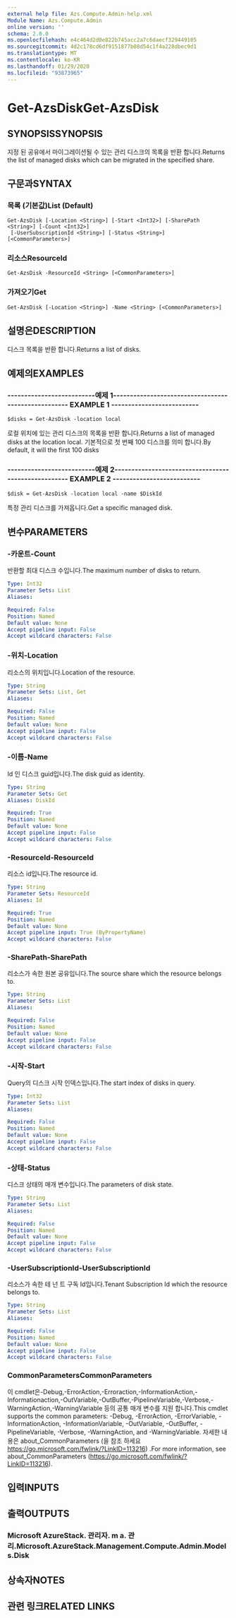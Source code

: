 ```yaml
---
external help file: Azs.Compute.Admin-help.xml
Module Name: Azs.Compute.Admin
online version: ''
schema: 2.0.0
ms.openlocfilehash: e4c464d2d0e822b745acc2a7c6daecf329449105
ms.sourcegitcommit: 4d2c178cd6df9151877b08d54c1f4a228dbec9d1
ms.translationtype: MT
ms.contentlocale: ko-KR
ms.lasthandoff: 01/29/2020
ms.locfileid: "93873965"
---
```

# <span data-ttu-id="45276-101">Get-AzsDisk</span><span class="sxs-lookup"><span data-stu-id="45276-101">Get-AzsDisk</span></span>

## <span data-ttu-id="45276-102">SYNOPSIS</span><span class="sxs-lookup"><span data-stu-id="45276-102">SYNOPSIS</span></span>
<span data-ttu-id="45276-103">지정 된 공유에서 마이그레이션될 수 있는 관리 디스크의 목록을 반환 합니다.</span><span class="sxs-lookup"><span data-stu-id="45276-103">Returns the list of managed disks which can be migrated in the specified share.</span></span>

## <span data-ttu-id="45276-104">구문과</span><span class="sxs-lookup"><span data-stu-id="45276-104">SYNTAX</span></span>

### <span data-ttu-id="45276-105">목록 (기본값)</span><span class="sxs-lookup"><span data-stu-id="45276-105">List (Default)</span></span>
```
Get-AzsDisk [-Location <String>] [-Start <Int32>] [-SharePath <String>] [-Count <Int32>]
 [-UserSubscriptionId <String>] [-Status <String>] [<CommonParameters>]
```

### <span data-ttu-id="45276-106">리소스</span><span class="sxs-lookup"><span data-stu-id="45276-106">ResourceId</span></span>
```
Get-AzsDisk -ResourceId <String> [<CommonParameters>]
```

### <span data-ttu-id="45276-107">가져오기</span><span class="sxs-lookup"><span data-stu-id="45276-107">Get</span></span>
```
Get-AzsDisk [-Location <String>] -Name <String> [<CommonParameters>]
```

## <span data-ttu-id="45276-108">설명은</span><span class="sxs-lookup"><span data-stu-id="45276-108">DESCRIPTION</span></span>
<span data-ttu-id="45276-109">디스크 목록을 반환 합니다.</span><span class="sxs-lookup"><span data-stu-id="45276-109">Returns a list of disks.</span></span>

## <span data-ttu-id="45276-110">예제의</span><span class="sxs-lookup"><span data-stu-id="45276-110">EXAMPLES</span></span>

### <span data-ttu-id="45276-111">--------------------------예제 1--------------------------</span><span class="sxs-lookup"><span data-stu-id="45276-111">-------------------------- EXAMPLE 1 --------------------------</span></span>
```
$disks = Get-AzsDisk -location local
```

<span data-ttu-id="45276-112">로컬 위치에 있는 관리 디스크의 목록을 반환 합니다.</span><span class="sxs-lookup"><span data-stu-id="45276-112">Returns a list of managed disks at the location local.</span></span>
<span data-ttu-id="45276-113">기본적으로 첫 번째 100 디스크를 의미 합니다.</span><span class="sxs-lookup"><span data-stu-id="45276-113">By default, it will the first 100 disks</span></span>

### <span data-ttu-id="45276-114">--------------------------예제 2--------------------------</span><span class="sxs-lookup"><span data-stu-id="45276-114">-------------------------- EXAMPLE 2 --------------------------</span></span>
```
$disk = Get-AzsDisk -location local -name $DiskId
```

<span data-ttu-id="45276-115">특정 관리 디스크를 가져옵니다.</span><span class="sxs-lookup"><span data-stu-id="45276-115">Get a specific managed disk.</span></span>

## <span data-ttu-id="45276-116">변수</span><span class="sxs-lookup"><span data-stu-id="45276-116">PARAMETERS</span></span>

### <span data-ttu-id="45276-117">-카운트</span><span class="sxs-lookup"><span data-stu-id="45276-117">-Count</span></span>
<span data-ttu-id="45276-118">반환할 최대 디스크 수입니다.</span><span class="sxs-lookup"><span data-stu-id="45276-118">The maximum number of disks to return.</span></span>

```yaml
Type: Int32
Parameter Sets: List
Aliases: 

Required: False
Position: Named
Default value: None
Accept pipeline input: False
Accept wildcard characters: False
```

### <span data-ttu-id="45276-119">-위치</span><span class="sxs-lookup"><span data-stu-id="45276-119">-Location</span></span>
<span data-ttu-id="45276-120">리소스의 위치입니다.</span><span class="sxs-lookup"><span data-stu-id="45276-120">Location of the resource.</span></span>

```yaml
Type: String
Parameter Sets: List, Get
Aliases: 

Required: False
Position: Named
Default value: None
Accept pipeline input: False
Accept wildcard characters: False
```

### <span data-ttu-id="45276-121">-이름</span><span class="sxs-lookup"><span data-stu-id="45276-121">-Name</span></span>
<span data-ttu-id="45276-122">Id 인 디스크 guid입니다.</span><span class="sxs-lookup"><span data-stu-id="45276-122">The disk guid as identity.</span></span>

```yaml
Type: String
Parameter Sets: Get
Aliases: DiskId

Required: True
Position: Named
Default value: None
Accept pipeline input: False
Accept wildcard characters: False
```

### <span data-ttu-id="45276-123">-ResourceId</span><span class="sxs-lookup"><span data-stu-id="45276-123">-ResourceId</span></span>
<span data-ttu-id="45276-124">리소스 id입니다.</span><span class="sxs-lookup"><span data-stu-id="45276-124">The resource id.</span></span>

```yaml
Type: String
Parameter Sets: ResourceId
Aliases: Id

Required: True
Position: Named
Default value: None
Accept pipeline input: True (ByPropertyName)
Accept wildcard characters: False
```

### <span data-ttu-id="45276-125">-SharePath</span><span class="sxs-lookup"><span data-stu-id="45276-125">-SharePath</span></span>
<span data-ttu-id="45276-126">리소스가 속한 원본 공유입니다.</span><span class="sxs-lookup"><span data-stu-id="45276-126">The source share which the resource belongs to.</span></span>

```yaml
Type: String
Parameter Sets: List
Aliases: 

Required: False
Position: Named
Default value: None
Accept pipeline input: False
Accept wildcard characters: False
```

### <span data-ttu-id="45276-127">-시작</span><span class="sxs-lookup"><span data-stu-id="45276-127">-Start</span></span>
<span data-ttu-id="45276-128">Query의 디스크 시작 인덱스입니다.</span><span class="sxs-lookup"><span data-stu-id="45276-128">The start index of disks in query.</span></span>

```yaml
Type: Int32
Parameter Sets: List
Aliases: 

Required: False
Position: Named
Default value: None
Accept pipeline input: False
Accept wildcard characters: False
```

### <span data-ttu-id="45276-129">-상태</span><span class="sxs-lookup"><span data-stu-id="45276-129">-Status</span></span>
<span data-ttu-id="45276-130">디스크 상태의 매개 변수입니다.</span><span class="sxs-lookup"><span data-stu-id="45276-130">The parameters of disk state.</span></span>

```yaml
Type: String
Parameter Sets: List
Aliases: 

Required: False
Position: Named
Default value: None
Accept pipeline input: False
Accept wildcard characters: False
```

### <span data-ttu-id="45276-131">-UserSubscriptionId</span><span class="sxs-lookup"><span data-stu-id="45276-131">-UserSubscriptionId</span></span>
<span data-ttu-id="45276-132">리소스가 속한 테 넌 트 구독 Id입니다.</span><span class="sxs-lookup"><span data-stu-id="45276-132">Tenant Subscription Id which the resource belongs to.</span></span>

```yaml
Type: String
Parameter Sets: List
Aliases: 

Required: False
Position: Named
Default value: None
Accept pipeline input: False
Accept wildcard characters: False
```

### <span data-ttu-id="45276-133">CommonParameters</span><span class="sxs-lookup"><span data-stu-id="45276-133">CommonParameters</span></span>
<span data-ttu-id="45276-134">이 cmdlet은-Debug,-ErrorAction,-Erroraction,-InformationAction,-Informationaction,-OutVariable,-OutBuffer,-PipelineVariable,-Verbose,-WarningAction,-WarningVariable 등의 공통 매개 변수를 지원 합니다.</span><span class="sxs-lookup"><span data-stu-id="45276-134">This cmdlet supports the common parameters: -Debug, -ErrorAction, -ErrorVariable, -InformationAction, -InformationVariable, -OutVariable, -OutBuffer, -PipelineVariable, -Verbose, -WarningAction, and -WarningVariable.</span></span> <span data-ttu-id="45276-135">자세한 내용은 about_CommonParameters (을 참조 하세요 https://go.microsoft.com/fwlink/?LinkID=113216) .</span><span class="sxs-lookup"><span data-stu-id="45276-135">For more information, see about_CommonParameters (https://go.microsoft.com/fwlink/?LinkID=113216).</span></span>

## <span data-ttu-id="45276-136">입력</span><span class="sxs-lookup"><span data-stu-id="45276-136">INPUTS</span></span>

## <span data-ttu-id="45276-137">출력</span><span class="sxs-lookup"><span data-stu-id="45276-137">OUTPUTS</span></span>

### <span data-ttu-id="45276-138">Microsoft AzureStack. 관리자. m a. 관리.</span><span class="sxs-lookup"><span data-stu-id="45276-138">Microsoft.AzureStack.Management.Compute.Admin.Models.Disk</span></span>

## <span data-ttu-id="45276-139">상속자</span><span class="sxs-lookup"><span data-stu-id="45276-139">NOTES</span></span>

## <span data-ttu-id="45276-140">관련 링크</span><span class="sxs-lookup"><span data-stu-id="45276-140">RELATED LINKS</span></span>

